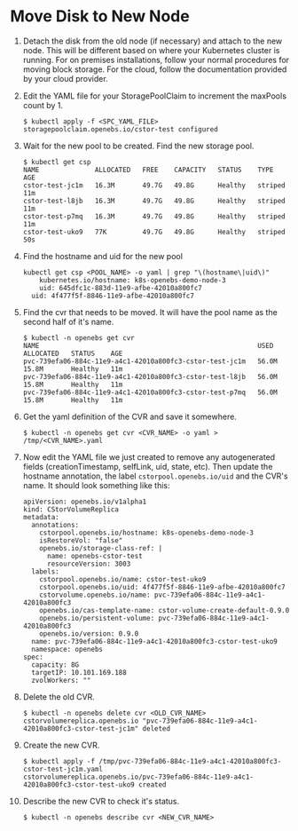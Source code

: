 # Move Disk to New Node
1. Detach the disk from the old node (if necessary) and attach to the new node.  This will be different based on where your Kubernetes cluster is running.  For on premises installations, follow your normal procedures for moving block storage.  For the cloud, follow the documentation provided by your cloud provider.

2. Edit the YAML file for your StoragePoolClaim to increment the maxPools count by 1.

	```
	$ kubectl apply -f <SPC_YAML_FILE>
	storagepoolclaim.openebs.io/cstor-test configured
	```

3. Wait for the new pool to be created. Find the new storage pool.

	```
	$ kubectl get csp
	NAME              ALLOCATED   FREE    CAPACITY   STATUS    TYPE      AGE
	cstor-test-jc1m   16.3M       49.7G   49.8G      Healthy   striped   11m
	cstor-test-l8jb   16.3M       49.7G   49.8G      Healthy   striped   11m
	cstor-test-p7mq   16.3M       49.7G   49.8G      Healthy   striped   11m
	cstor-test-uko9   77K         49.7G   49.8G      Healthy   striped   50s
	```

4. Find the hostname and uid for the new pool

	```
	kubectl get csp <POOL_NAME> -o yaml | grep "\(hostname\|uid\)"
	    kubernetes.io/hostname: k8s-openebs-demo-node-3
	    uid: 645dfc1c-883d-11e9-afbe-42010a800fc7
	  uid: 4f477f5f-8846-11e9-afbe-42010a800fc7
	```

5. Find the cvr that needs to be moved.  It will have the pool name as the second half of it's name.

	```
	$ kubectl -n openebs get cvr
	NAME                                                       USED    ALLOCATED   STATUS    AGE
	pvc-739efa06-884c-11e9-a4c1-42010a800fc3-cstor-test-jc1m   56.0M   15.8M       Healthy   11m
	pvc-739efa06-884c-11e9-a4c1-42010a800fc3-cstor-test-l8jb   56.0M   15.8M       Healthy   11m
	pvc-739efa06-884c-11e9-a4c1-42010a800fc3-cstor-test-p7mq   56.0M   15.8M       Healthy   11m
	```

6. Get the yaml definition of the CVR and save it somewhere.

	```
	$ kubectl -n openebs get cvr <CVR_NAME> -o yaml > /tmp/<CVR_NAME>.yaml
	```

7. Now edit the YAML file we just created to remove any autogenerated fields (creationTimestamp, selfLink, uid, state, etc).  Then update the hostname annotation, the label `cstorpool.openebs.io/uid` and the CVR's name.  It should look something like this:

	```
	apiVersion: openebs.io/v1alpha1
	kind: CStorVolumeReplica
	metadata:
	  annotations:
	    cstorpool.openebs.io/hostname: k8s-openebs-demo-node-3
	    isRestoreVol: "false"
	    openebs.io/storage-class-ref: |
	      name: openebs-cstor-test
	      resourceVersion: 3003
	  labels:
	    cstorpool.openebs.io/name: cstor-test-uko9
	    cstorpool.openebs.io/uid: 4f477f5f-8846-11e9-afbe-42010a800fc7
	    cstorvolume.openebs.io/name: pvc-739efa06-884c-11e9-a4c1-42010a800fc3
	    openebs.io/cas-template-name: cstor-volume-create-default-0.9.0
	    openebs.io/persistent-volume: pvc-739efa06-884c-11e9-a4c1-42010a800fc3
	    openebs.io/version: 0.9.0
	  name: pvc-739efa06-884c-11e9-a4c1-42010a800fc3-cstor-test-uko9
	  namespace: openebs
	spec:
	  capacity: 8G
	  targetIP: 10.101.169.188
	  zvolWorkers: ""
	```

8. Delete the old CVR.

	```
	$ kubectl -n openebs delete cvr <OLD_CVR_NAME>
	cstorvolumereplica.openebs.io "pvc-739efa06-884c-11e9-a4c1-42010a800fc3-cstor-test-jc1m" deleted
	```

9. Create the new CVR.

	```
	$ kubectl apply -f /tmp/pvc-739efa06-884c-11e9-a4c1-42010a800fc3-cstor-test-jc1m.yaml 
	cstorvolumereplica.openebs.io/pvc-739efa06-884c-11e9-a4c1-42010a800fc3-cstor-test-uko9 created
	```

10. Describe the new CVR to check it's status.

	```
	$ kubectl -n openebs describe cvr <NEW_CVR_NAME>
	```